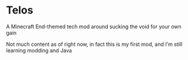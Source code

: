 # Telos
A Minecraft End-themed tech mod around sucking the void for your own gain

Not much content as of right now, in fact this is my first mod, and I'm still learning modding and Java
